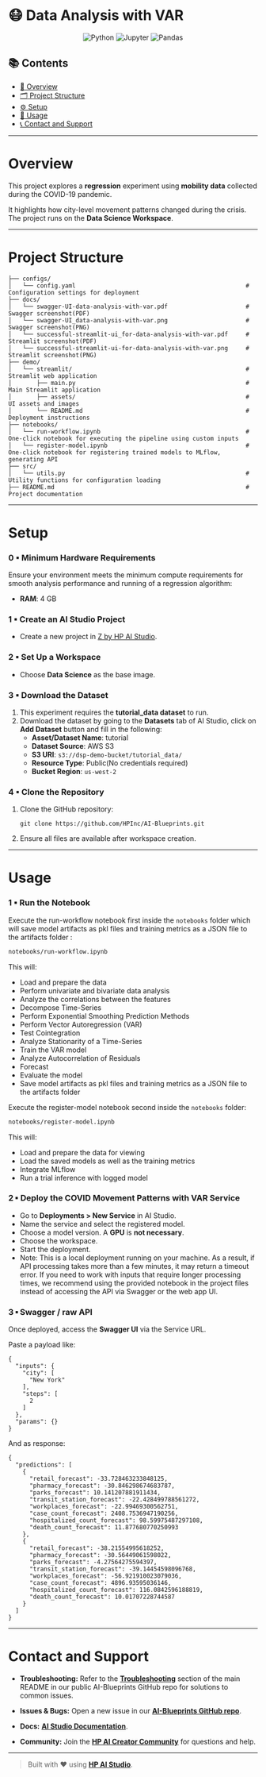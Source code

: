 # 😷 Data Analysis with VAR

<div align="center">

![Python](https://img.shields.io/badge/Python-3.10+-blue.svg?logo=python)
![Jupyter](https://img.shields.io/badge/Jupyter-supported-orange.svg?logo=jupyter)
![Pandas](https://img.shields.io/badge/Pandas-used-150458.svg?logo=pandas)

</div>

## 📚 Contents

- [🧠 Overview](#overview)
- [🗂 Project Structure](#project-structure)
- [⚙️ Setup](#setup)
- [🚀 Usage](#usage)
- [📞 Contact and Support](#contact-and-support)

---

# Overview

This project explores a **regression** experiment using **mobility data** collected during the COVID-19 pandemic.

It highlights how city-level movement patterns changed during the crisis. The project runs on the **Data Science Workspace**.

---

# Project Structure

```
├── configs/
│   └── config.yaml                                                # Configuration settings for deployment
├── docs/
│   └── swagger-UI-data-analysis-with-var.pdf                      # Swagger screenshot(PDF)
│   └── swagger-UI_data-analysis-with-var.png                      # Swagger screenshot(PNG)
│   └── successful-streamlit-ui_for-data-analysis-with-var.pdf     # Streamlit screenshot(PDF)
│   └── successful-streamlit-ui-for-data-analysis-with-var.png     # Streamlit screenshot(PNG)
├── demo/
│   └── streamlit/                                                 # Streamlit web application
│       ├── main.py                                                # Main Streamlit application
│       ├── assets/                                                # UI assets and images
│       └── README.md                                              # Deployment instructions
├── notebooks/
│   └── run-workflow.ipynb                                         # One‑click notebook for executing the pipeline using custom inputs
│   └── register-model.ipynb                                       # One‑click notebook for registering trained models to MLflow, generating API
├── src/
│   └── utils.py                                                   # Utility functions for configuration loading
├── README.md                                                      # Project documentation

```

---

# Setup

### 0 ▪ Minimum Hardware Requirements

Ensure your environment meets the minimum compute requirements for smooth analysis performance and running of a regression algorithm:

- **RAM**: 4 GB

### 1 ▪ Create an AI Studio Project

- Create a new project in [Z by HP AI Studio](https://zdocs.datascience.hp.com/docs/aistudio/overview).

### 2 ▪ Set Up a Workspace

- Choose **Data Science** as the base image.

### 3 ▪ Download the Dataset

1. This experiment requires the **tutorial_data dataset** to run.
2. Download the dataset by going to the **Datasets** tab of AI Studio, click on **Add Dataset** button and fill in the following:
   - **Asset/Dataset Name**: tutorial
   - **Dataset Source**: AWS S3
   - **S3 URI**: `s3://dsp-demo-bucket/tutorial_data/`
   - **Resource Type**: Public(No credentials required)
   - **Bucket Region**: `us-west-2`

### 4 ▪ Clone the Repository

1. Clone the GitHub repository:

   ```
   git clone https://github.com/HPInc/AI-Blueprints.git
   ```

2. Ensure all files are available after workspace creation.

---

# Usage

### 1 ▪ Run the Notebook

Execute the run-workflow notebook first inside the `notebooks` folder which will save model artifacts as pkl files and training metrics as a JSON file to the artifacts folder :

```bash
notebooks/run-workflow.ipynb
```

This will:

- Load and prepare the data
- Perform univariate and bivariate data analysis
- Analyze the correlations between the features
- Decompose Time-Series
- Perform Exponential Smoothing Prediction Methods
- Perform Vector Autoregression (VAR)
- Test Cointegration
- Analyze Stationarity of a Time-Series
- Train the VAR model
- Analyze Autocorrelation of Residuals
- Forecast
- Evaluate the model
- Save model artifacts as pkl files and training metrics as a JSON file to the artifacts folder

Execute the register-model notebook second inside the `notebooks` folder:

```bash
notebooks/register-model.ipynb
```

This will:

- Load and prepare the data for viewing
- Load the saved models as well as the training metrics
- Integrate MLflow
- Run a trial inference with logged model

### 2 ▪ Deploy the COVID Movement Patterns with VAR Service

- Go to **Deployments > New Service** in AI Studio.
- Name the service and select the registered model.
- Choose a model version. A **GPU** is **not necessary**.
- Choose the workspace.
- Start the deployment.
- Note: This is a local deployment running on your machine. As a result, if API processing takes more than a few minutes, it may return a timeout error. If you need to work with inputs that require longer processing times, we recommend using the provided notebook in the project files instead of accessing the API via Swagger or the web app UI.

### 3 ▪ Swagger / raw API

Once deployed, access the **Swagger UI** via the Service URL.

Paste a payload like:

```
{
  "inputs": {
    "city": [
      "New York"
    ],
    "steps": [
      2
    ]
  },
  "params": {}
}
```

And as response:

```
{
  "predictions": [
    {
      "retail_forecast": -33.728463233848125,
      "pharmacy_forecast": -30.846298674683787,
      "parks_forecast": 10.141207881911434,
      "transit_station_forecast": -22.428499788561272,
      "workplaces_forecast": -22.99469300562751,
      "case_count_forecast": 2408.7536947190256,
      "hospitalized_count_forecast": 98.59975487297108,
      "death_count_forecast": 11.877680770250993
    },
    {
      "retail_forecast": -38.21554995618252,
      "pharmacy_forecast": -30.56449061598022,
      "parks_forecast": -4.27564275594397,
      "transit_station_forecast": -39.14454598096768,
      "workplaces_forecast": -56.921910023079036,
      "case_count_forecast": 4896.93595036146,
      "hospitalized_count_forecast": 116.0842596188819,
      "death_count_forecast": 10.01707228744587
    }
  ]
}
```

---

# Contact and Support

- **Troubleshooting:** Refer to the [**Troubleshooting**](https://github.com/HPInc/AI-Blueprints/tree/main?tab=readme-ov-file#troubleshooting) section of the main README in our public AI-Blueprints GitHub repo for solutions to common issues.

- **Issues & Bugs:** Open a new issue in our [**AI-Blueprints GitHub repo**](https://github.com/HPInc/AI-Blueprints).

- **Docs:** [**AI Studio Documentation**](https://zdocs.datascience.hp.com/docs/aistudio/overview).

- **Community:** Join the [**HP AI Creator Community**](https://community.datascience.hp.com/) for questions and help.

---

> Built with ❤️ using [**HP AI Studio**](https://hp.com/ai-studio).
